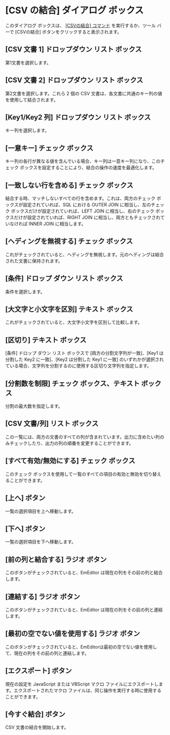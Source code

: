 # \[CSV の結合\] ダイアログ ボックス

このダイアログ ボックスは、 [\[CSVの結合\] コマンド](../../cmd/edit/join_csv) を実行するか、ツール バーで \[CSVの結合\] ボタンをクリックすると表示されます。

## \[CSV 文書 1\] ドロップダウン リスト ボックス

第1文書を選択します。

## \[CSV 文書 2\] ドロップダウン リスト ボックス

第2文書を選択します。これら 2 個の CSV 文書は、各文書に共通のキー列の値を使用して結合されます。

## \[Key1/Key2 列\] ドロップダウン リスト ボックス

キー列を選択します。

## \[一意キー\] チェック ボックス

キー列の各行が異なる値を含んでいる場合、キー列は一意キー列になり、このチェック ボックスを設定することにより、結合の操作の速度を最適化します。

## \[一致しない行を含める\] チェック ボックス

結合する時、マッチしないすべての行を含めます。これは、両方のチェック ボックスが設定されていれば、SQL における OUTER JOIN に相当し、左のチェック ボックスだけが設定されていれば、LEFT JOIN に相当し、右のチェック ボックスだけが設定されていれば、RIGHT JOIN に相当し、両方ともチェックされていなければ INNER JOIN に相当します。

## \[ヘディングを無視する\] チェック ボックス

これがチェックされていると、ヘディングを無視します。元のヘディングは結合された文書に保持されます。

## \[条件\] ドロップ ダウン リスト ボックス

条件を選択します。

## \[大文字と小文字を区別\] テキスト ボックス

これがチェックされていると、大文字小文字を区別して比較します。

## \[区切り\] テキスト ボックス

\[条件\] ドロップ ダウン リスト ボックスで \[両方の分割文字列が一致\]、\[Key1 は分割した Key2 に一致\]、\[Key2 は分割した Key1 に一致\] のいずれかが選択されている場合、文字列を分割するのに使用する区切り文字列を指定します。

## \[分割数を制限\] チェック ボックス、テキスト ボックス

分割の最大数を指定します。

## \[CSV 文書/列\] リスト ボックス

この一覧には、両方の文書のすべての列が含まれています。出力に含めたい列のみチェックしたり、出力の列の順番を変更することができます。

## \[すべて有効/無効にする\] チェック ボックス

このチェック ボックスを使用して一覧のすべての項目の有効と無効を切り替えることができます。

## \[上へ\] ボタン

一覧の選択項目を上へ移動します。

## \[下へ\] ボタン

一覧の選択項目を下へ移動します。

## \[前の列と結合する\] ラジオ ボタン

このボタンがチェックされていると、EmEditor は現在の列をその前の列と結合します。

## \[連結する\] ラジオ ボタン

このボタンがチェックされていると、EmEditor は現在の列をその前の列と連結します。

## \[最初の空でない値を使用する\] ラジオ ボタン

このボタンがチェックされていると、EmEditorは最初の空でない値を使用して、現在の列をその前の列と連結します。

## \[エクスポート\] ボタン

現在の設定を JavaScript または VBScript マクロ ファイルにエクスポートします。エクスポートされたマクロ ファイルは、同じ操作を実行する時に使用することができます。

## \[今すぐ結合\] ボタン

CSV 文書の結合を開始します。

